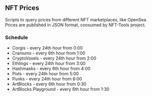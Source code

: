 ## NFT Prices

Scripts to query prices from different NFT marketplaces, like OpenSea.
Prices are published in JSON format, consumed by NFT-Tools project.

### Schedule

- Corgis - every 24th hour from 0:00
- Craniums - every 6th hour from 1:00
- CryptoVoxels - every 24th hour from 2:00
- Ethlings - every 24th hour from 3:00
- Hashmasks - every 6th hour from 4:00
- Pixls - every 24th hour from 5:00
- Punks - every 24th hour from 6:00
- ArtBlocks - every 6th hour from 0:30
- ArtBlocks Playground - every 6th hour from 1:30
